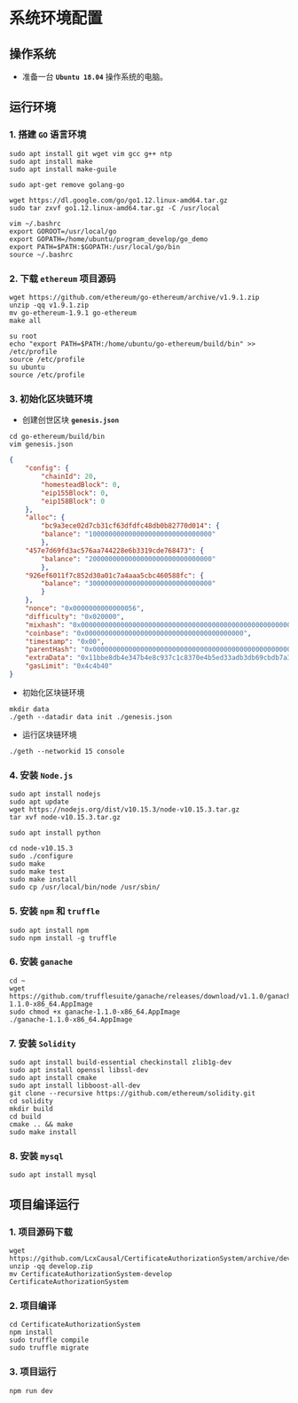 # 系统环境配置

## 操作系统

- 准备一台 **`Ubuntu 18.04`** 操作系统的电脑。

## 运行环境

### 1. 搭建 **`GO`** 语言环境

```
sudo apt install git wget vim gcc g++ ntp
sudo apt install make
sudo apt install make-guile

sudo apt-get remove golang-go

wget https://dl.google.com/go/go1.12.linux-amd64.tar.gz
sudo tar zxvf go1.12.linux-amd64.tar.gz -C /usr/local

vim ~/.bashrc
export GOROOT=/usr/local/go
export GOPATH=/home/ubuntu/program_develop/go_demo
export PATH=$PATH:$GOPATH:/usr/local/go/bin
source ~/.bashrc
```

### 2. 下载 **`ethereum`** 项目源码

```
wget https://github.com/ethereum/go-ethereum/archive/v1.9.1.zip
unzip -qq v1.9.1.zip
mv go-ethereum-1.9.1 go-ethereum
make all

su root
echo "export PATH=$PATH:/home/ubuntu/go-ethereum/build/bin" >> /etc/profile
source /etc/profile
su ubuntu
source /etc/profile
```

### 3. 初始化区块链环境

- 创建创世区块 **`genesis.json`**

```
cd go-ethereum/build/bin
vim genesis.json
```

```JSON
{
	"config": {
		"chainId": 20,
		"homesteadBlock": 0,
		"eip155Block": 0,
		"eip158Block": 0
	},
	"alloc": {
		"bc9a3ece02d7cb31cf63dfdfc48db0b82770d014": {
		"balance": "1000000000000000000000000000000"
		},
	"457e7d69fd3ac576aa744228e6b3319cde768473": {
		"balance": "2000000000000000000000000000000"
		},
	"926ef6011f7c852d30a01c7a4aaa5cbc460588fc": {
		"balance": "3000000000000000000000000000000"
		}
	},
	"nonce": "0x0000000000000056",
	"difficulty": "0x020000",
	"mixhash": "0x0000000000000000000000000000000000000000000000000000000000000000",
	"coinbase": "0x0000000000000000000000000000000000000000",
	"timestamp": "0x00",
	"parentHash": "0x0000000000000000000000000000000000000000000000000000000000000000",
	"extraData": "0x11bbe8db4e347b4e8c937c1c8370e4b5ed33adb3db69cbdb7a38e1e50b1b82fa",
	"gasLimit": "0x4c4b40"
}
```

- 初始化区块链环境

```
mkdir data
./geth --datadir data init ./genesis.json
```

- 运行区块链环境
```
./geth --networkid 15 console
```

### 4. 安装 **`Node.js`**

```
sudo apt install nodejs
sudo apt update
wget https://nodejs.org/dist/v10.15.3/node-v10.15.3.tar.gz
tar xvf node-v10.15.3.tar.gz

sudo apt install python

cd node-v10.15.3
sudo ./configure
sudo make
sudo make test
sudo make install  
sudo cp /usr/local/bin/node /usr/sbin/
```

### 5. 安装 **`npm`** 和 **`truffle`**

```
sudo apt install npm
sudo npm install -g truffle
```

### 6. 安装 **`ganache`**

```
cd ~
wget https://github.com/trufflesuite/ganache/releases/download/v1.1.0/ganache-1.1.0-x86_64.AppImage
sudo chmod +x ganache-1.1.0-x86_64.AppImage
./ganache-1.1.0-x86_64.AppImage
```

### 7. 安装 **`Solidity`**

```
sudo apt install build-essential checkinstall zlib1g-dev
sudo apt install openssl libssl-dev
sudo apt install cmake
sudo apt install libboost-all-dev
git clone --recursive https://github.com/ethereum/solidity.git
cd solidity
mkdir build
cd build
cmake .. && make
sudo make install
```

### 8. 安装 **`mysql`**

```
sudo apt install mysql
```

## 项目编译运行

### 1. 项目源码下载

```
wget https://github.com/LcxCausal/CertificateAuthorizationSystem/archive/develop.zip
unzip -qq develop.zip
mv CertificateAuthorizationSystem-develop CertificateAuthorizationSystem
```

### 2. 项目编译

```
cd CertificateAuthorizationSystem
npm install
sudo truffle compile
sudo truffle migrate
```

### 3. 项目运行

```
npm run dev
```


